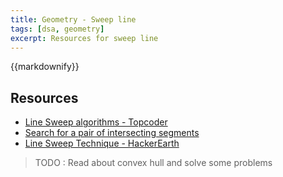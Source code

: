```yaml
---
title: Geometry - Sweep line
tags: [dsa, geometry]
excerpt: Resources for sweep line
---
```

{{markdownify}}

## Resources
* [Line Sweep algorithms - Topcoder](https://www.topcoder.com/community/competitive-programming/tutorials/line-sweep-algorithms/)
* [Search for a pair of intersecting segments](https://cp-algorithms.com/geometry/intersecting_segments.html)
* [Line Sweep Technique - HackerEarth](https://www.hackerearth.com/practice/math/geometry/line-sweep-technique/tutorial/)

> TODO : Read about convex hull and solve some problems
